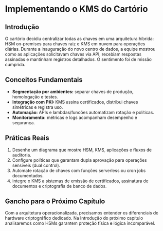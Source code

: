 # Implementando o KMS do Cartório

## Introdução

O cartório decidiu centralizar todas as chaves em uma arquitetura híbrida: HSM on-premises para chaves raiz e KMS em nuvem para operações diárias. Durante a inauguração do novo centro de dados, a equipe mostrou como as aplicações solicitavam chaves via API, recebiam respostas assinadas e mantinham registros detalhados. O sentimento foi de missão cumprida.

## Conceitos Fundamentais

- **Segmentação por ambientes:** separar chaves de produção, homologação e testes.
- **Integração com PKI:** KMS assina certificados, distribui chaves simétricas e registra uso.
- **Automação:** APIs e lambdas/funcões automatizam rotação e políticas.
- **Monitoramento:** métricas e logs acompanham desempenho e segurança.

## Práticas Reais

1. Desenhe um diagrama que mostre HSM, KMS, aplicações e fluxos de auditoria.
2. Configure políticas que garantam dupla aprovação para operações sensíveis (dual control).
3. Automate rotação de chaves com funções serverless ou cron jobs documentados.
4. Integre o KMS a sistemas de emissão de certificados, assinatura de documentos e criptografia de banco de dados.

## Gancho para o Próximo Capítulo

Com a arquitetura operacionalizada, precisamos entender os diferenciais do hardware criptográfico dedicado. Na Introdução do próximo capítulo analisaremos como HSMs garantem proteção física e lógica incomparável.
